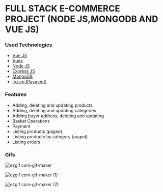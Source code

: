 # FULL STACK E-COMMERCE PROJECT  (NODE JS,MONGODB AND VUE JS)

### Used Technologies

* [Vue JS](https://vuejs.org/)
* [Vuex](https://vuex.vuejs.org/guide/)
* [Node JS](https://nodejs.org/en/)
* [Express JS](https://expressjs.com/)
* [MongoDB](https://www.mongodb.com/cloud/atlas/lp/try2?utm_source=google&utm_campaign=gs_emea_turkey_search_core_brand_atlas_desktop&utm_term=mongodb&utm_medium=cpc_paid_search&utm_ad=e&utm_ad_campaign_id=12212624572&gclid=CjwKCAjw-qeFBhAsEiwA2G7Nl6b4qW5V11TCVCXeDoL1ESd4YPEW0FskAxvV1YXufkiVnS07CbmU0hoC2L8QAvD_BwE)
* [Iyzico (Payment)](https://www.iyzico.com/)


### Features

* Adding, deleting and updating products
* Adding, deleting and updating categories
* Adding buyer address, deleting and updating
* Basket Operations
* Payment
* Listing products (paged)
* Listing products by category (paged)
* Listing orders  

  
### Gifs
  ![ezgif com-gif-maker](https://user-images.githubusercontent.com/67067879/119262813-3e2d6780-bbe5-11eb-83e4-5cb934aa264b.gif)
  
  ![ezgif com-gif-maker (1)](https://user-images.githubusercontent.com/67067879/119262778-2950d400-bbe5-11eb-87be-9734db69c13d.gif)
  
  ![ezgif com-gif-maker (2)](https://user-images.githubusercontent.com/67067879/119262759-15a56d80-bbe5-11eb-9ce9-5fe57070a883.gif)




